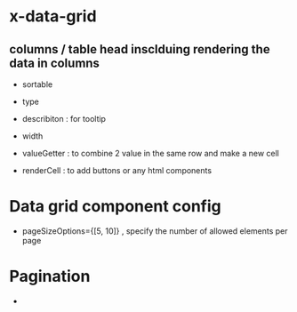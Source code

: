 


# x-data-grid 


## columns / table head insclduing rendering the data in columns 

- sortable  
- type 
- describiton  : for tooltip 
- width 

- valueGetter : to combine 2 value in the same row and make a new cell 

- renderCell : to add buttons or any html components 




# Data grid component config 

- pageSizeOptions={[5, 10]}  , specify the number of allowed elements per page 



# Pagination 

- 